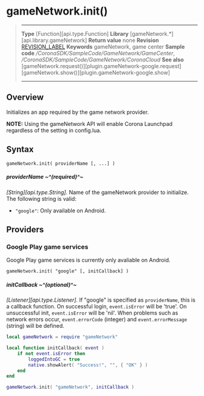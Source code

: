 
# gameNetwork.init()

> --------------------- ------------------------------------------------------------------------------------------
> __Type__              [Function][api.type.Function]
> __Library__           [gameNetwork.*][api.library.gameNetwork]
> __Return value__      none
> __Revision__          [REVISION_LABEL](REVISION_URL)
> __Keywords__          gameNetwork, game center
> __Sample code__       */CoronaSDK/SampleCode/GameNetwork/GameCenter*, */CoronaSDK/SampleCode/GameNetwork/CoronaCloud*
> __See also__          [gameNetwork.request()][plugin.gameNetwork-google.request]<br/>[gameNetwork.show()][plugin.gameNetwork-google.show]
> --------------------- ------------------------------------------------------------------------------------------


## Overview

Initializes an app required by the game network provider.

**NOTE:** Using the gameNetwork API will enable Corona Launchpad regardless of the setting in config.lua.

## Syntax

	gameNetwork.init( providerName [, ...] )
	
##### providerName ~^(required)^~
_[String][api.type.String]._ Name of the gameNetwork provider to initialize. The following string is valid:

* `"google"`: Only available on Android.

## Providers

### Google Play game services

Google Play game services is currently only avaliable on Android.

	gameNetwork.init( "google" [, initCallback] )

##### initCallback ~^(optional)^~
_[Listener][api.type.Listener]._ If "google" is specified as `providerName`, this is a callback function. On successful login, `event.isError` will be 'true'. On unsuccessful init, `event.isError` will be 'nil'. When problems such as network errors occur, `event.errorCode` (integer) and `event.errorMessage` (string) will be defined. 

`````lua
local gameNetwork = require "gameNetwork"

local function initCallback( event )
	if not event.isError then
		loggedIntoGC = true
        native.showAlert( "Success!", "", { "OK" } )
	end
end

gameNetwork.init( "gameNetwork", initCallback )
`````